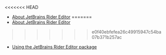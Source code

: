 <<<<<<< HEAD
* [About JetBrains Rider Editor](index.md)
=======
* [About JetBrains Rider Editor](index.md)
>>>>>>> e0f40ebfefea26c49915947c54ba07b371b257ac
* [Using the JetBrains Rider Editor package](using-the-jetbrains-rider-editor-package.md)